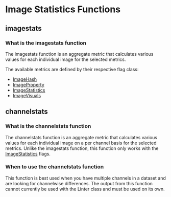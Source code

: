 # Image Statistics Functions

## imagestats

### What is the imagestats function

The imagestats function is an aggregate metric that calculates various values for each individual image for the selected metrics.  

The available metrics are defined by their respective flag class:
* [ImageHash](../reference/flags/imagehash.md)
* [ImageProperty](../reference/flags/imageproperty.md)
* [ImageStatistics](../reference/flags/imagestatistics.md)
* [ImageVisuals](../reference/flags/imagevisuals.md)

## channelstats

### What is the channelstats function

The channelstats function is an aggregate metric that calculates various values for each individual image on a per channel basis for the selected metrics.
Unlike the imagestats function, this function only works with the [ImageStatistics](../reference/flags/imagestatistics.md) flags.

### When to use the channelstats function

This function is best used when you have multiple channels in a dataset and are looking for channelwise differences.
The output from this function cannot currently be used with the Linter class and must be used on its own.
